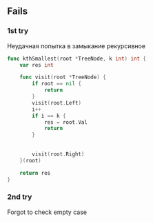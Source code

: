 ## Fails
### 1st try
Неудачная попытка в замыкание рекурсивное
```go
func kthSmallest(root *TreeNode, k int) int {
    var res int

    func visit(root *TreeNode) {
        if root == nil {
            return
        }
        visit(root.Left)
        i++
        if i == k {
            res = root.Val
            return
        }
    
        
        visit(root.Right)
    }(root)

    return res
}

```
### 2nd try
Forgot to check empty case